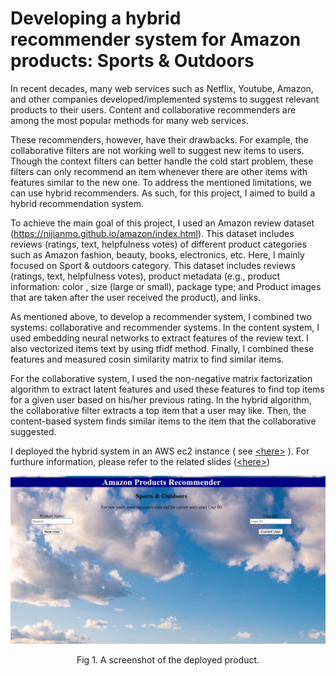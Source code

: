 # Developing a hybrid recommender system for Amazon products: Sports & Outdoors



In recent decades, many web services such as Netflix, Youtube, Amazon, and other companies developed/implemented systems to suggest relevant products to their users. Content and collaborative recommenders are among the most popular methods for many web services.

These recommenders, however, have their drawbacks. For example, the collaborative filters are not working well to suggest new items to users. Though the context filters can better handle the cold start problem, these filters can only recommend an item whenever there are other items with features similar to the new one. To address the mentioned limitations, we can use hybrid recommenders. As such, for this project, I aimed to build a hybrid recommendation system.


To achieve the main goal of this project, I used an Amazon review dataset (https://nijianmo.github.io/amazon/index.html). This dataset includes reviews (ratings, text, helpfulness votes) of different product categories such as Amazon fashion, beauty, books, electronics, etc. Here, I mainly focused on Sport & outdoors category. This dataset includes reviews (ratings, text, helpfulness votes), product metadata (e.g., product information: color , size (large or small), package type; and Product images that are taken after the user received the product), and links.

As mentioned above, to develop a recommender system, I combined two systems: collaborative and recommender systems. In the content system, I used embedding neural networks to extract features of the review text. I also vectorized items text by using tfidf method. Finally, I combined these features and measured cosin similarity matrix to find similar items.

For the collaborative system, I used the non-negative matrix factorization algorithm to extract latent features and used these features to find top items for a given user based on his/her previous rating. In the hybrid algorithm, the collaborative filter extracts a top item that a user may like. Then, the content-based system finds similar items to the item that the collaborative suggested. 

I deployed the hybrid system in an AWS ec2 instance ( see [&lt;here&gt;](http://3.84.68.105:8080/) ). For furthure information, please refer to the related slides ([&lt;here&gt;](Slides/Amazon_recommenders.pdf))

<p align="center">
<img src='Figs/website.png'>
<center>Fig 1. A screenshot of the deployed product. </em>
</p>

